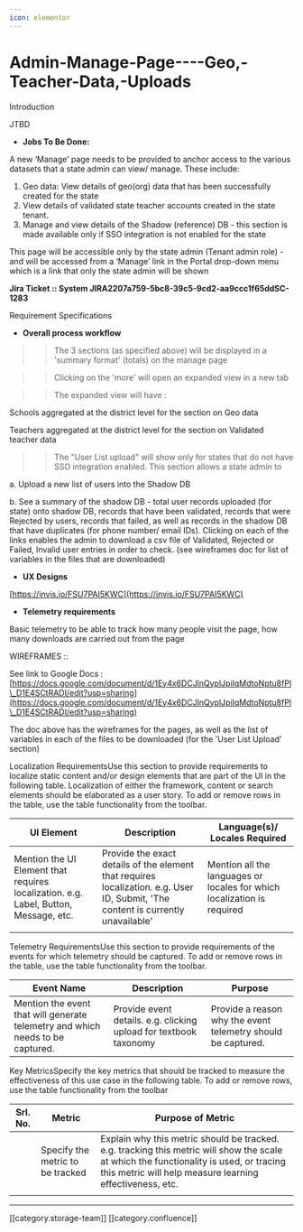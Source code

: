 ```yaml
---
icon: elementor
---
```


# Admin-Manage-Page----Geo,-Teacher-Data,-Uploads

Introduction

JTBD

* **Jobs To Be Done:**

A new ‘Manage’ page needs to be provided to anchor access to the various datasets that a state admin can view/ manage. These include:

1. Geo data: View details of geo(org) data that has been successfully created for the state
2. View details of validated state teacher accounts created in the state tenant.
3. Manage and view details of the Shadow (reference) DB - this section is made available only if SSO integration is not enabled for the state

This page will be accessible only by the state admin (Tenant admin role) - and will be accessed from a ‘Manage’ link in the Portal drop-down menu which is a link that only the state admin will be shown

**Jira Ticket :: System JIRA2207a759-5bc8-39c5-9cd2-aa9ccc1f65ddSC-1283**

Requirement Specifications

* **Overall process workflow**

> > The 3 sections (as specified above) will be displayed in a 'summary format' (totals) on the manage page

> > Clicking on the 'more' will open an expanded view in a new tab

> > The expanded view will have :&#x20;

Schools aggregated at the district level for the section on Geo data

Teachers aggregated at the district level for the section on Validated teacher data

> > The "User List upload" will show only for states that do not have SSO integration enabled. This section allows a state admin to&#x20;

a. Upload a new list of users into the Shadow DB

b. See a summary of the shadow DB - total user records uploaded (for state) onto shadow DB, records that have been validated, records that were Rejected by users, records that failed, as well as records in the shadow DB that have duplicates (for phone number/ email IDs). Clicking on each of the links enables the admin to download a csv file of Validated, Rejected or Failed, Invalid user entries in order to check. (see wireframes doc for list of variables in the files that are downloaded)

&#x20;&#x20;

* **UX Designs**

[https://invis.io/FSU7PAI5KWC](https://invis.io/FSU7PAI5KWC)

* **Telemetry requirements**

Basic telemetry to be able to track how many people visit the page, how many downloads are carried out from the page

WIREFRAMES ::

See link to Google Docs : [https://docs.google.com/document/d/1Ey4x6DCJlnQyplJpiIqMdtoNptu8fPl\_D1E4SCtRADI/edit?usp=sharing](https://docs.google.com/document/d/1Ey4x6DCJlnQyplJpiIqMdtoNptu8fPl\_D1E4SCtRADI/edit?usp=sharing)

The doc above has the wireframes for the pages, as well as the list of variables in each of the files to be downloaded (for the 'User List Upload' section)

Localization RequirementsUse this section to provide requirements to localize static content and/or design elements that are part of the UI in the following table. Localization of either the framework, content or search elements should be elaborated as a user story. To add or remove rows in the table, use the table functionality from the toolbar.  &#x20;

| UI Element                                                                           | Description                                                                                                                       | Language(s)/ Locales Required                                           |
| ------------------------------------------------------------------------------------ | --------------------------------------------------------------------------------------------------------------------------------- | ----------------------------------------------------------------------- |
| Mention the UI Element that requires localization. e.g. Label, Button, Message, etc. | Provide the exact details of the element that requires localization. e.g. User ID, Submit, 'The content is currently unavailable' | Mention all the languages or locales for which localization is required |
|                                                                                      |                                                                                                                                   |                                                                         |

Telemetry RequirementsUse this section to provide requirements of the events for which telemetry should be captured. To add or remove rows in the table, use the table functionality from the toolbar.  &#x20;

| Event Name                                                                     | Description                                                       | Purpose                                                      |
| ------------------------------------------------------------------------------ | ----------------------------------------------------------------- | ------------------------------------------------------------ |
| Mention the event that will generate telemetry and which needs to be captured. | Provide event details. e.g. clicking upload for textbook taxonomy | Provide a reason why the event telemetry should be captured. |

Key MetricsSpecify the key metrics that should be tracked to measure the effectiveness of this use case in the following table. To add or remove rows, use the table functionality from the toolbar

| Srl. No. | Metric                           | Purpose of Metric                                                                                                                                                                                  |
| -------- | -------------------------------- | -------------------------------------------------------------------------------------------------------------------------------------------------------------------------------------------------- |
|          | Specify the metric to be tracked | Explain why this metric should be tracked. e.g. tracking this metric will show the scale at which the functionality is used, or tracing this metric will help measure learning effectiveness, etc. |
|          |                                  |                                                                                                                                                                                                    |

***

\[\[category.storage-team]] \[\[category.confluence]]
